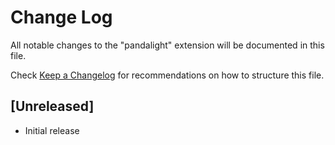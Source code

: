 # Change Log
All notable changes to the "pandalight" extension will be documented in this file.

Check [Keep a Changelog](http://keepachangelog.com/) for recommendations on how to structure this file.

## [Unreleased]
- Initial release
